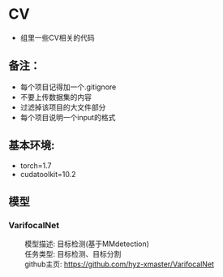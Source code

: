 # CV
- 组里一些CV相关的代码  

## 备注：
- 每个项目记得加一个.gitignore  
- 不要上传数据集的内容  
- 过滤掉该项目的大文件部分  
- 每个项目说明一个input的格式  

## 基本环境: 
- torch=1.7  
- cudatoolkit=10.2  

## 模型
### VarifocalNet
 　 　模型描述: 目标检测(基于MMdetection)  
 　 　任务类型: 目标检测、目标分割   
 　 　github主页: https://github.com/hyz-xmaster/VarifocalNet  
